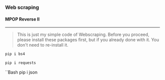 ### Web scraping
#### MPOP Reverse II
---
> This is just my simple code of Webscraping. Before you proceed, please install these packages first, but if you already done with it. You don't need to re-install it.

```Bash
pip i bs4
```

```Bash
pip i requests
```

``Bash
pip i json
```